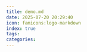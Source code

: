 ```yaml
---
title: demo.md
date: 2025-07-20 20:29:40
icon: famicons:logo-markdown
index: true
tags:
categories:
---
```

